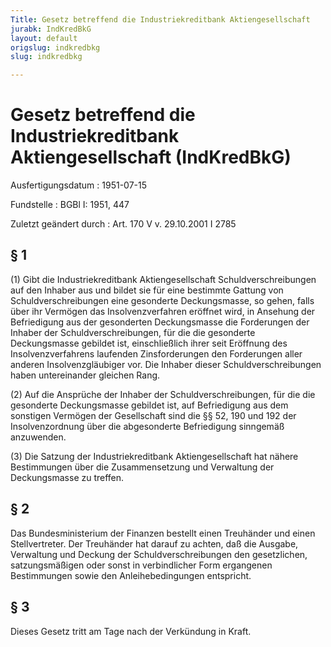```yaml
---
Title: Gesetz betreffend die Industriekreditbank Aktiengesellschaft
jurabk: IndKredBkG
layout: default
origslug: indkredbkg
slug: indkredbkg

---
```


# Gesetz betreffend die Industriekreditbank Aktiengesellschaft (IndKredBkG)

Ausfertigungsdatum
:   1951-07-15

Fundstelle
:   BGBl I: 1951, 447

Zuletzt geändert durch
:   Art. 170 V v. 29.10.2001 I 2785


## § 1

(1) Gibt die Industriekreditbank Aktiengesellschaft
Schuldverschreibungen auf den Inhaber aus und bildet sie für eine
bestimmte Gattung von Schuldverschreibungen eine gesonderte
Deckungsmasse, so gehen, falls über ihr Vermögen das
Insolvenzverfahren eröffnet wird, in Ansehung der Befriedigung aus der
gesonderten Deckungsmasse die Forderungen der Inhaber der
Schuldverschreibungen, für die die gesonderte Deckungsmasse gebildet
ist, einschließlich ihrer seit Eröffnung des Insolvenzverfahrens
laufenden Zinsforderungen den Forderungen aller anderen
Insolvenzgläubiger vor. Die Inhaber dieser Schuldverschreibungen haben
untereinander gleichen Rang.

(2) Auf die Ansprüche der Inhaber der Schuldverschreibungen, für die
die gesonderte Deckungsmasse gebildet ist, auf Befriedigung aus dem
sonstigen Vermögen der Gesellschaft sind die §§ 52, 190 und 192 der
Insolvenzordnung über die abgesonderte Befriedigung sinngemäß
anzuwenden.

(3) Die Satzung der Industriekreditbank Aktiengesellschaft hat nähere
Bestimmungen über die Zusammensetzung und Verwaltung der Deckungsmasse
zu treffen.


## § 2

Das Bundesministerium der Finanzen bestellt einen Treuhänder und einen
Stellvertreter. Der Treuhänder hat darauf zu achten, daß die Ausgabe,
Verwaltung und Deckung der Schuldverschreibungen den gesetzlichen,
satzungsmäßigen oder sonst in verbindlicher Form ergangenen
Bestimmungen sowie den Anleihebedingungen entspricht.


## § 3

Dieses Gesetz tritt am Tage nach der Verkündung in Kraft.


